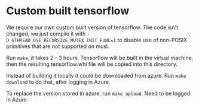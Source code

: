 # Custom built tensorflow

We require our own custom built version of tensorflow.
The code isn't changed, we just compile it with `-D_GTHREAD_USE_RECURSIVE_MUTEX_INIT_FUNC=1`
to disable use of non-POSIX primitives that are not supported on musl.

Run `make`, it takes 2 - 3 hours.
Tensorflow will be built in the virtual machine,
then the resulting tensorflow<something>.whl file will be copied into this directory.

Instead of building it locally it could be downloaded from azure.
Run `make download` to do that, after logging in Azure.

To replace the version stored in azure, run `make upload`.
Need to be logged in Azure.

